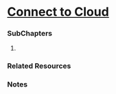 # [Connect to Cloud](https://www.udacity.com/course/viewer#!/c-ud853/l-1469948762)

### **SubChapters**
1.



### **Related Resources**


### **Notes**


